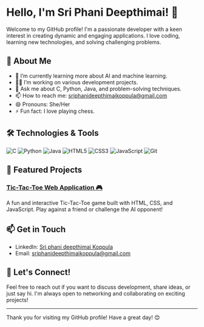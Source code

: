 # Hello, I'm Sri Phani Deepthimai! 👋

Welcome to my GitHub profile! I'm a passionate developer with a keen interest in creating dynamic and engaging applications. I love coding, learning new technologies, and solving challenging problems.

## 🚀 About Me

- 🌱 I’m currently learning more about AI and machine learning.
- 👨‍💻 I’m working on various development projects.
- 💬 Ask me about C, Python, Java, and problem-solving techniques.
- 📫 How to reach me: [sriphanideepthimaikoppula@gmail.com](mailto:sriphanideepthimaikoppula@gmail.com)
- 😄 Pronouns: She/Her
- ⚡ Fun fact: I love playing chess.

## 🛠️ Technologies & Tools

![C](https://img.shields.io/badge/C-%2300599C.svg?style=for-the-badge&logo=c&logoColor=white)
![Python](https://img.shields.io/badge/python-%2314354C.svg?style=for-the-badge&logo=python&logoColor=white)
![Java](https://img.shields.io/badge/java-%23ED8B00.svg?style=for-the-badge&logo=java&logoColor=white)
![HTML5](https://img.shields.io/badge/html5-%23E34F26.svg?style=for-the-badge&logo=html5&logoColor=white)
![CSS3](https://img.shields.io/badge/css3-%231572B6.svg?style=for-the-badge&logo=css3&logoColor=white)
![JavaScript](https://img.shields.io/badge/javascript-%23323330.svg?style=for-the-badge&logo=javascript&logoColor=%23F7DF1E)
![Git](https://img.shields.io/badge/git-%23F05033.svg?style=for-the-badge&logo=git&logoColor=white)



## 🌟 Featured Projects

### [Tic-Tac-Toe Web Application 🎮](https://github.com/SriPhaniDeepthimai/PRODIGY_WB_03)
A fun and interactive Tic-Tac-Toe game built with HTML, CSS, and JavaScript. Play against a friend or challenge the AI opponent!

## 📫 Get in Touch

- LinkedIn: [Sri phani deepthimai Koppula](www.linkedin.com/in/sri-phani-deepthimai-k-52489224b)
- Email: [sriphanideepthimaikoppula@gmail.com](mailto:sriphanideepthimaikoppula@gmail.com)

## 💬 Let's Connect!

Feel free to reach out if you want to discuss development, share ideas, or just say hi. I'm always open to networking and collaborating on exciting projects!

---

Thank you for visiting my GitHub profile! Have a great day! 😊
